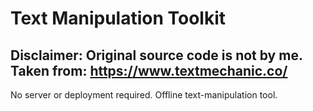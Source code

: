 # Text Manipulation Toolkit

## Disclaimer: Original source code is not by me. Taken from: https://www.textmechanic.co/
No server or deployment required. Offline text-manipulation tool.